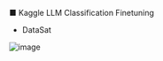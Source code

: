 ■ Kaggle LLM Classification Finetuning  

- DataSat
  
![image](https://github.com/user-attachments/assets/4c4e3971-bb14-479a-836a-0528226e3df4)

